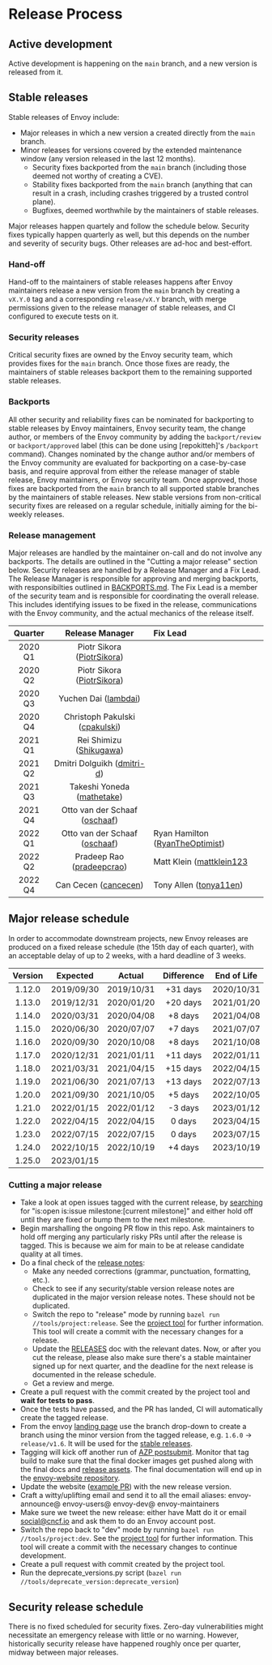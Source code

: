 # Release Process

## Active development

Active development is happening on the `main` branch, and a new version is released from it.

## Stable releases

Stable releases of Envoy include:

* Major releases in which a new version a created directly from the `main` branch.
* Minor releases for versions covered by the extended maintenance window (any version released in the last 12 months).
  * Security fixes backported from the `main` branch (including those deemed not worthy
    of creating a CVE).
  * Stability fixes backported from the `main` branch (anything that can result in a crash,
    including crashes triggered by a trusted control plane).
  * Bugfixes, deemed worthwhile by the maintainers of stable releases.

Major releases happen quartely and follow the schedule below. Security fixes typically happen
quarterly as well, but this depends on the number and severity of security bugs. Other releases
are ad-hoc and best-effort.

### Hand-off

Hand-off to the maintainers of stable releases happens after Envoy maintainers release a new
version from the `main` branch by creating a `vX.Y.0` tag and a corresponding `release/vX.Y`
branch, with merge permissions given to the release manager of stable releases, and CI configured
to execute tests on it.

### Security releases

Critical security fixes are owned by the Envoy security team, which provides fixes for the
`main` branch. Once those fixes are ready, the maintainers
of stable releases backport them to the remaining supported stable releases.

### Backports

All other security and reliability fixes can be nominated for backporting to stable releases
by Envoy maintainers, Envoy security team, the change author, or members of the Envoy community
by adding the `backport/review` or `backport/approved` label (this can be done using [repokitteh]'s
`/backport` command). Changes nominated by the change author and/or members of the Envoy community
are evaluated for backporting on a case-by-case basis, and require approval from either the release
manager of stable release, Envoy maintainers, or Envoy security team. Once approved, those fixes
are backported from the `main` branch to all supported stable branches by the maintainers of
stable releases. New stable versions from non-critical security fixes are released on a regular
schedule, initially aiming for the bi-weekly releases.

### Release management

Major releases are handled by the maintainer on-call and do not involve any backports.
The details are outlined in the "Cutting a major release" section below.
Security releases are handled by a Release Manager and a Fix Lead. The Release Manager is
responsible for approving and merging backports, with responsibilties outlined
in [BACKPORTS.md](BACKPORTS.md).
The Fix Lead is a member of the security
team and is responsible for coordinating the overall release. This includes identifying
issues to be fixed in the release, communications with the Envoy community, and the
actual mechanics of the release itself.

| Quarter |       Release Manager                                          |         Fix Lead                                                      |
|:-------:|:--------------------------------------------------------------:|:----------------------------------------------------------------------|
| 2020 Q1 | Piotr Sikora ([PiotrSikora](https://github.com/PiotrSikora))   |                                                                       |
| 2020 Q2 | Piotr Sikora ([PiotrSikora](https://github.com/PiotrSikora))   |                                                                       |
| 2020 Q3 | Yuchen Dai ([lambdai](https://github.com/lambdai))             |                                                                       |
| 2020 Q4 | Christoph Pakulski ([cpakulski](https://github.com/cpakulski)) |                                                                       |
| 2021 Q1 | Rei Shimizu ([Shikugawa](https://github.com/Shikugawa))        |                                                                       |
| 2021 Q2 | Dmitri Dolguikh ([dmitri-d](https://github.com/dmitri-d))      |                                                                       |
| 2021 Q3 | Takeshi Yoneda ([mathetake](https://github.com/mathetake))     |                                                                       |
| 2021 Q4 | Otto van der Schaaf ([oschaaf](https://github.com/oschaaf))    |                                                                       |
| 2022 Q1 | Otto van der Schaaf ([oschaaf](https://github.com/oschaaf))    | Ryan Hamilton ([RyanTheOptimist](https://github.com/RyanTheOptimist)) |
| 2022 Q2 | Pradeep Rao ([pradeepcrao](https://github.com/pradeepcrao))    | Matt Klein ([mattklein123](https://github.com/mattklein123)           |
| 2022 Q4 | Can Cecen ([cancecen](https://github.com/cancecen))            | Tony Allen ([tonya11en](https://github.com/tonya11en))                |

## Major release schedule

In order to accommodate downstream projects, new Envoy releases are produced on a fixed release
schedule (the 15th day of each quarter), with an acceptable delay of up to 2 weeks, with a hard
deadline of 3 weeks.

| Version |  Expected  |   Actual   | Difference | End of Life |
|:-------:|:----------:|:----------:|:----------:|:-----------:|
| 1.12.0  | 2019/09/30 | 2019/10/31 |  +31 days  | 2020/10/31  |
| 1.13.0  | 2019/12/31 | 2020/01/20 |  +20 days  | 2021/01/20  |
| 1.14.0  | 2020/03/31 | 2020/04/08 |   +8 days  | 2021/04/08  |
| 1.15.0  | 2020/06/30 | 2020/07/07 |   +7 days  | 2021/07/07  |
| 1.16.0  | 2020/09/30 | 2020/10/08 |   +8 days  | 2021/10/08  |
| 1.17.0  | 2020/12/31 | 2021/01/11 |  +11 days  | 2022/01/11  |
| 1.18.0  | 2021/03/31 | 2021/04/15 |  +15 days  | 2022/04/15  |
| 1.19.0  | 2021/06/30 | 2021/07/13 |  +13 days  | 2022/07/13  |
| 1.20.0  | 2021/09/30 | 2021/10/05 |   +5 days  | 2022/10/05  |
| 1.21.0  | 2022/01/15 | 2022/01/12 |   -3 days  | 2023/01/12  |
| 1.22.0  | 2022/04/15 | 2022/04/15 |    0 days  | 2023/04/15  |
| 1.23.0  | 2022/07/15 | 2022/07/15 |    0 days  | 2023/07/15  |
| 1.24.0  | 2022/10/15 | 2022/10/19 |   +4 days  | 2023/10/19  |
| 1.25.0  | 2023/01/15 |            |            |             |

### Cutting a major release

* Take a look at open issues tagged with the current release, by
  [searching](https://github.com/envoyproxy/envoy/issues) for
  "is:open is:issue milestone:[current milestone]" and either hold off until
  they are fixed or bump them to the next milestone.
* Begin marshalling the ongoing PR flow in this repo. Ask maintainers to hold off merging any
  particularly risky PRs until after the release is tagged. This is because we aim for main to be
  at release candidate quality at all times.
* Do a final check of the [release notes](changelogs/current.yaml):
  * Make any needed corrections (grammar, punctuation, formatting, etc.).
  * Check to see if any security/stable version release notes are duplicated in
    the major version release notes. These should not be duplicated.
  * Switch the repo to "release" mode by running `bazel run //tools/project:release`. See the [project
    tool](tools/project/README.md#bazel-run-toolsprojectrelease) for further information. This tool
    will create a commit with the necessary changes for a release.
  * Update the [RELEASES](RELEASES.md) doc with the relevant dates. Now, or after you cut the
    release, please also make sure there's a stable maintainer signed up for next quarter,
    and the deadline for the next release is documented in the release schedule.
  * Get a review and merge.
* Create a pull request with the commit created by the project tool and **wait for tests to
  pass**.
* Once the tests have passed, and the PR has landed, CI will automatically create the tagged release.
* From the envoy [landing page](https://github.com/envoyproxy/envoy) use the branch drop-down to create a branch
  using the minor version from the tagged release, e.g. `1.6.0` -> `release/v1.6`. It will be used for the
  [stable releases](RELEASES.md#stable-releases).
* Tagging will kick off another run of [AZP postsubmit](https://dev.azure.com/cncf/envoy/_build?definitionId=11). Monitor that
  tag build to make sure that the final docker images get pushed along with
  the final docs and [release assets](https://github.com/envoyproxy/envoy/releases). The final documentation will end up in the
  [envoy-website repository](https://github.com/envoyproxy/envoy-website/tree/main/docs/envoy).
* Update the website ([example PR](https://github.com/envoyproxy/envoy-website/pull/148)) with the new release version.
* Craft a witty/uplifting email and send it to all the email aliases: envoy-announce@ envoy-users@ envoy-dev@ envoy-maintainers
* Make sure we tweet the new release: either have Matt do it or email social@cncf.io and ask them to do an Envoy account
  post.
* Switch the repo back to "dev" mode by running `bazel run //tools/project:dev`. See the [project
  tool](tools/project/README.md#bazel-run-toolsprojectdev) for further information. This tool will create a commit with the
  necessary changes to continue development.
* Create a pull request with commit created by the project tool.
* Run the deprecate_versions.py script (`bazel run //tools/deprecate_version:deprecate_version`)


## Security release schedule

There is no fixed scheduled for security fixes. Zero-day vulnerabilities might necessitate
an emergency release with little or no warning. However, historically security release have
happened roughly once per quarter, midway between major releases.
